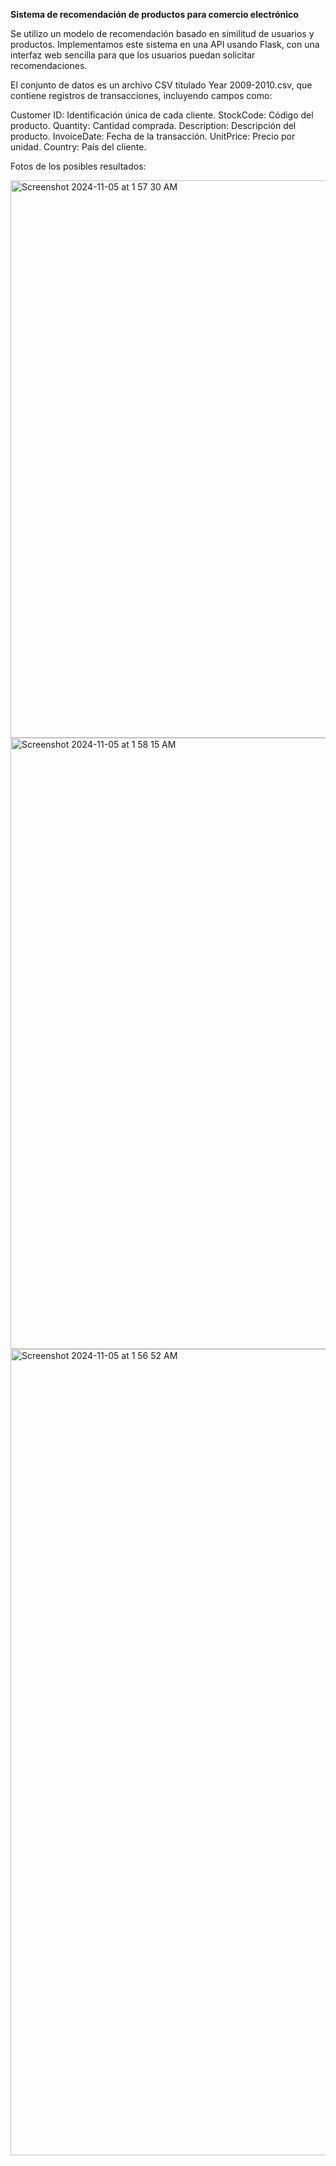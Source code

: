 **Sistema de recomendación de productos para comercio electrónico**

Se utilizo un modelo de recomendación basado en similitud de usuarios y productos. Implementamos este sistema en una API usando Flask, con una interfaz web sencilla para que los usuarios puedan solicitar recomendaciones.

El conjunto de datos es un archivo CSV titulado Year 2009-2010.csv, que contiene registros de transacciones, incluyendo campos como:

Customer ID: Identificación única de cada cliente.
StockCode: Código del producto.
Quantity: Cantidad comprada.
Description: Descripción del producto.
InvoiceDate: Fecha de la transacción.
UnitPrice: Precio por unidad.
Country: País del cliente.

Fotos de los posibles resultados:

<img width="892" alt="Screenshot 2024-11-05 at 1 57 30 AM" src="https://github.com/user-attachments/assets/f24e93e4-fafd-45f4-9238-e368eadfbbe1">

<img width="978" alt="Screenshot 2024-11-05 at 1 58 15 AM" src="https://github.com/user-attachments/assets/135a9fa2-d6f6-4f00-bf7a-b50b965b97c3">

<img width="1290" alt="Screenshot 2024-11-05 at 1 56 52 AM" src="https://github.com/user-attachments/assets/119d88a5-5a47-436d-9569-39a1c578caab">
